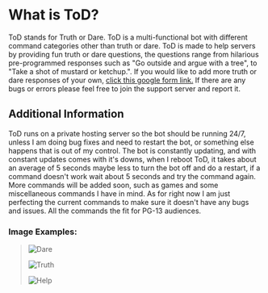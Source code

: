 
# What is ToD?
ToD stands for Truth or Dare. ToD is a multi-functional bot with different command categories other than truth or dare. ToD is made to help servers by providing fun truth or dare questions, the questions range from hilarious pre-programmed responses such as "Go outside and argue with a tree", to "Take a shot of mustard or ketchup.". If you would like to add more truth or dare responses of your own, [click this google form link.](https://forms.gle/2TPKzDJHghuoZjyx6) If there are any bugs or errors please feel free to join the support server and report it.
## Additional Information
ToD runs on a private hosting server so the bot should be running 24/7, unless I am doing bug fixes and need to restart the bot, or something else happens that is out of my control. The bot is constantly updating, and with constant updates comes with it's downs, when I reboot ToD, it takes about an average of 5 seconds maybe less to turn the bot off and do a restart, if a command doesn't work wait about 5 seconds and try the command again. More commands will be added soon, such as games and some miscellaneous commands I have in mind. As for right now I am just perfecting the current commands to make sure it doesn't have any bugs and issues. All the commands the fit for PG-13 audiences.

### Image Examples:

> ![Dare](https://user-images.githubusercontent.com/68248147/115130428-96e56100-9fa4-11eb-986d-dc8eb0b3fa0a.png)
> 
> ![Truth](https://user-images.githubusercontent.com/68248147/115130460-da3fcf80-9fa4-11eb-95a7-d19b3f79f557.png)
> 
> ![Help](https://user-images.githubusercontent.com/68248147/115130501-25f27900-9fa5-11eb-9cae-90184a6ea39c.png)
